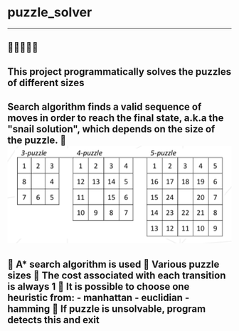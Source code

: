 # puzzle_solver
---
🧩🧩🧩🧩🧩
---
## This project programmatically solves the puzzles of different sizes

Search algorithm finds a valid sequence of moves in order to reach the
final state, a.k.a the "snail solution", which depends on the size of the puzzle.
🐌 
![Image snail_position](https://github.com/bchelste/puzzle_solver/blob/main/additional/snail_position.png)
---
🔹 A* search algorithm is used
🔹 Various puzzle sizes
🔹 The cost associated with each transition is always 1
🔹 It is possible to choose one heuristic from:
    - manhattan
    - euclidian
    - hamming
🔹 If puzzle is unsolvable, program detects this and exit
---
